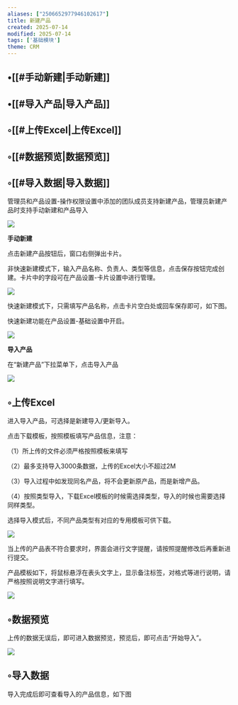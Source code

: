 ```yaml
---
aliases: ["2506652977946102617"]
title: 新建产品
created: 2025-07-14
modified: 2025-07-14
tags: ['基础模块']
theme: CRM
---
```


## •[[#手动新建|手动新建]]

## •[[#导入产品|导入产品]]

## ◦[[#上传Excel|上传Excel]]

## ◦[[#数据预览|数据预览]]

## ◦[[#导入数据|导入数据]]

管理员和产品设置-操作权限设置中添加的团队成员支持新建产品，管理员新建产品时支持手动新建和产品导入

![](https://myhelpdoc.oss-cn-heyuan.aliyuncs.com/mdimages/e206b21677b2b26a9cb696bfea2e5336.jpg)

**手动新建**

点击新建产品按钮后，窗口右侧弹出卡片。

非快速新建模式下，输入产品名称、负责人、类型等信息，点击保存按钮完成创建。卡片中的字段可在产品设置-卡片设置中进行管理。

![](https://myhelpdoc.oss-cn-heyuan.aliyuncs.com/mdimages/e521f5b7316898e02c531fac24e91c60.jpg)

快速新建模式下，只需填写产品名称，点击卡片空白处或回车保存即可，如下图。

快速新建功能在产品设置-基础设置中开启。

![](https://myhelpdoc.oss-cn-heyuan.aliyuncs.com/mdimages/9f1601aa49368b91dadfe4f41e366e80.jpg)

**导入产品**

在“新建产品”下拉菜单下，点击导入产品

![](https://myhelpdoc.oss-cn-heyuan.aliyuncs.com/mdimages/f4470eb02b1dc0bfb95b8c2fb38d5c34.jpg)

## ◦上传Excel

进入导入产品，可选择是新建导入/更新导入。

点击下载模板，按照模板填写产品信息，注意：

（1）所上传的文件必须严格按照模板来填写

（2）最多支持导入3000条数据，上传的Excel大小不超过2M

（3）导入过程中如发现同名产品，将不会更新原产品，而是新增产品。

（4）按照类型导入，下载Excel模板的时候需选择类型，导入的时候也需要选择同样类型。

选择导入模式后，不同产品类型有对应的专用模板可供下载。

![](https://myhelpdoc.oss-cn-heyuan.aliyuncs.com/mdimages/122b297cc8d4a0a0303dbd231575c59c.jpg)

当上传的产品表不符合要求时，界面会进行文字提醒，请按照提醒修改后再重新进行提交。

产品模板如下，将鼠标悬浮在表头文字上，显示备注标签，对格式等进行说明，请严格按照说明文字进行填写。

![](https://myhelpdoc.oss-cn-heyuan.aliyuncs.com/mdimages/866c419dc70fbe726fa4d730e7f46252.jpg)

## ◦数据预览

上传的数据无误后，即可进入数据预览，预览后，即可点击“开始导入”。

![](https://myhelpdoc.oss-cn-heyuan.aliyuncs.com/mdimages/1172abffc51fb2a7707869bdb3acec04.jpg)

## ◦导入数据

导入完成后即可查看导入的产品信息，如下图

